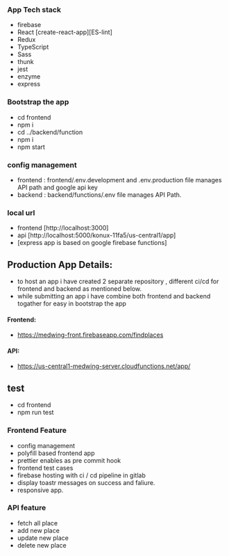 ### App Tech stack
- firebase
- React [create-react-app][ES-lint]
- Redux
- TypeScript
- Sass
- thunk
- jest
- enzyme
- express

### Bootstrap the app
- cd frontend
- npm i
- cd ../backend/function
- npm i
- npm start

### config management
- frontend  : frontend/.env.development and .env.production file manages API path and google api key
- backend : backend/functions/.env file manages API Path.

### local url
- frontend [http://localhost:3000]
- api [http://localhost:5000/konux-11fa5/us-central1/app]
- [express app is based on google firebase functions]

## Production App Details:
- to host an app i have created 2 separate repository , different ci/cd for frontend and backend as mentioned below.
- while submitting an app i have combine both frontend and backend togather for easy in bootstrap the app

#### Frontend:
- https://medwing-front.firebaseapp.com/findplaces

#### API:
- https://us-central1-medwing-server.cloudfunctions.net/app/

## test 
- cd frontend
- npm run test

### Frontend Feature
- config management
- polyfill based frontend app
- prettier enables as pre commit hook
- frontend test cases
- firebase hosting with ci / cd pipeline in gitlab
- display toastr messages on success and faliure.
- responsive app.

### API feature
- fetch all place
- add new place
- update new place
- delete new place
